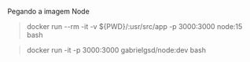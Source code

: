 Pegando a imagem Node
   > docker run --rm -it -v ${PWD}/:usr/src/app -p 3000:3000 node:15 bash
   
<!-- sendo ${PWD} equivalente ao $(pwd) do linux -->

> docker run -it -p 3000:3000 gabrielgsd/node:dev bash
